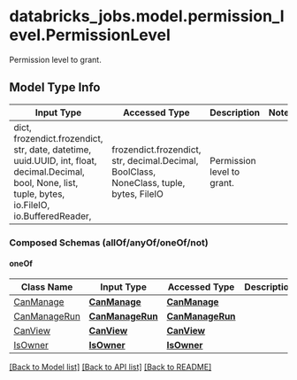 # databricks_jobs.model.permission_level.PermissionLevel

Permission level to grant.

## Model Type Info
Input Type | Accessed Type | Description | Notes
------------ | ------------- | ------------- | -------------
dict, frozendict.frozendict, str, date, datetime, uuid.UUID, int, float, decimal.Decimal, bool, None, list, tuple, bytes, io.FileIO, io.BufferedReader,  | frozendict.frozendict, str, decimal.Decimal, BoolClass, NoneClass, tuple, bytes, FileIO | Permission level to grant. | 

### Composed Schemas (allOf/anyOf/oneOf/not)
#### oneOf
Class Name | Input Type | Accessed Type | Description | Notes
------------- | ------------- | ------------- | ------------- | -------------
[CanManage](CanManage.md) | [**CanManage**](CanManage.md) | [**CanManage**](CanManage.md) |  | 
[CanManageRun](CanManageRun.md) | [**CanManageRun**](CanManageRun.md) | [**CanManageRun**](CanManageRun.md) |  | 
[CanView](CanView.md) | [**CanView**](CanView.md) | [**CanView**](CanView.md) |  | 
[IsOwner](IsOwner.md) | [**IsOwner**](IsOwner.md) | [**IsOwner**](IsOwner.md) |  | 

[[Back to Model list]](../../README.md#documentation-for-models) [[Back to API list]](../../README.md#documentation-for-api-endpoints) [[Back to README]](../../README.md)

